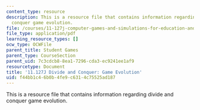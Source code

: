 ```yaml
---
content_type: resource
description: This is a resource file that contains information regarding divide and
  conquer game evolution.
file: /courses/11-127j-computer-games-and-simulations-for-education-and-exploration-spring-2015/f44bb1c46b0b4fe9c6314c75525ad187_MIT11_127JS15_DC_history.pdf
file_type: application/pdf
learning_resource_types: []
ocw_type: OCWFile
parent_title: Student Games
parent_type: CourseSection
parent_uid: 7c3cdcb8-8ea1-7296-cda3-ec9241ee1af9
resourcetype: Document
title: '11.127J Divide and Conquer: Game Evolution'
uid: f44bb1c4-6b0b-4fe9-c631-4c75525ad187
---
```

This is a resource file that contains information regarding divide and conquer game evolution.

